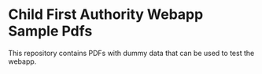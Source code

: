# Child First Authority Webapp Sample Pdfs

This repository contains PDFs with dummy data that can be used to test the webapp.